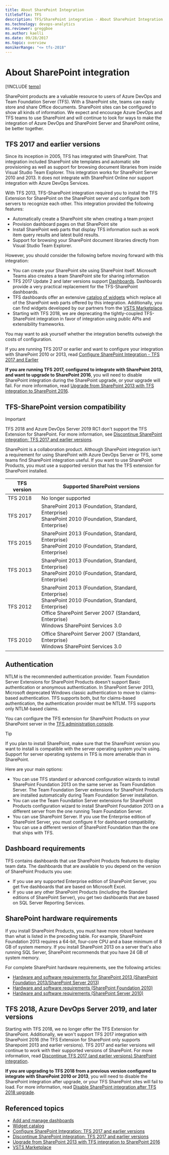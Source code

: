 ```yaml
---
title: About SharePoint Integration
titleSuffix: TFS
description: TFS/SharePoint integration - About SharePoint Integration
ms.technology: devops-analytics
ms.reviewer: greggboe
ms.author: kaelli
ms.date: 09/28/2017
ms.topic: overview
monikerRange: "<= tfs-2018"
---
```


# About SharePoint integration

[!INCLUDE [temp](../includes/tfs-sharepoint-version.md)]

SharePoint products are a valuable resource to users of Azure DevOps and Team Foundation Server (TFS). With a SharePoint site, teams can easily store and share Office documents. SharePoint sites can be configured to show all kinds of information. We expect and encourage Azure DevOps and TFS teams to use SharePoint and will continue to look for ways to make the integration of Azure DevOps and SharePoint Server and SharePoint online, be better together.

## TFS 2017 and earlier versions

Since its inception in 2005, TFS has integrated with SharePoint. That integration included SharePoint site templates and automatic site provisioning as well as support for browsing document libraries from inside Visual Studio Team Explorer. This integration works for SharePoint Server 2010 and 2013. It does not integrate with SharePoint Online nor support integration with Azure DevOps Services.

With TFS 2013, TFS-SharePoint integration required you to install the TFS Extension for SharePoint on the SharePoint server and configure both servers to recognize each other. This integration provided the following features:

- Automatically create a SharePoint site when creating a team project
- Provision dashboard pages on that SharePoint site
- Install SharePoint web parts that display TFS information such as work item query results and latest build results.
- Support for browsing your SharePoint document libraries directly from Visual Studio Team Explorer.

However, you should consider the following before moving forward with this integration:

- You can create your SharePoint site using SharePoint itself. Microsoft Teams also creates a team SharePoint site for sharing information
- TFS 2017 Update 2 and later versions support [Dashboards](../../report/dashboards.md). Dashboards provide a very practical replacement for the TFS-SharePoint dashboards.
- TFS dashboards offer an extensive [catalog of widgets](../../report/widget-catalog.md) which replace all of the SharePoint web parts offered by this integration. Additionally, you can find widgets developed by our partners from the [VSTS Marketplace](https://marketplace.visualstudio.com/search?term=widgets&target=VSTS&category=All%20categories&sortBy=Relevance).
- Starting with TFS 2018, we are deprecating the tightly-coupled TFS-SharePoint integration in favor of integration using public APIs and extensibility frameworks.

You may want to ask yourself whether the integration benefits outweigh the costs of configuration.

If you are running TFS 2017 or earlier and want to configure your integration with SharePoint 2010 or 2013, read [Configure SharePoint Integration - TFS 2017 and Earlier](./configure-sharepoint-tfs-2017-earlier.md)

**If you are running TFS 2017, configured to integrate with SharePoint 2013, and want to upgrade to SharePoint 2016**, you will need to disable SharePoint integration during the SharePoint upgrade, or your upgrade will fail. For more information, read [Upgrade from SharePoint 2013 with TFS integration to SharePoint 2016](./deprecation/upgrade-from-sharepoint2013-to-sharepoint-2106.md).

<a id="compat" />

## TFS-SharePoint version compatibility

> [!IMPORTANT]  
> TFS 2018 and Azure DevOps Server 2019 RC1 don't support the TFS Extension for SharePoint. For more information, see [Discontinue SharePoint integration: TFS 2017 and earlier versions](./deprecation/discontinue-pre-tfs-2017-sharepoint-integration.md).

SharePoint is a collaboration product. Although SharePoint integration isn't a requirement for using SharePoint with Azure DevOps Server or TFS, some teams find SharePoint integration useful. If you want to use SharePoint Products, you must use a supported version that has the TFS extension for SharePoint installed.

| TFS version | Supported SharePoint versions                                                                                                                                                                          |
| ----------- | ------------------------------------------------------------------------------------------------------------------------------------------------------------------------------------------------------ |
| TFS 2018    | No longer supported                                                                                                                                                                                    |
| TFS 2017    | SharePoint 2013 (Foundation, Standard, Enterprise)<br/>SharePoint 2010 (Foundation, Standard, Enterprise)                                                                                              |
| TFS 2015    | SharePoint 2013 (Foundation, Standard, Enterprise)<br/>SharePoint 2010 (Foundation, Standard, Enterprise)                                                                                              |
| TFS 2013    | SharePoint 2013 (Foundation, Standard, Enterprise)<br/>SharePoint 2010 (Foundation, Standard, Enterprise)                                                                                              |
| TFS 2012    | SharePoint 2013 (Foundation, Standard, Enterprise)<br/>SharePoint 2010 (Foundation, Standard, Enterprise)<br/>Office SharePoint Server 2007 (Standard, Enterprise)<br/>Windows SharePoint Services 3.0 |
| TFS 2010    | Office SharePoint Server 2007 (Standard, Enterprise)<br/>Windows SharePoint Services 3.0                                                                                                               |

## Authentication

NTLM is the recommended authentication provider. Team Foundation Server Extensions for SharePoint Products doesn't support Basic authentication or anonymous authentication. In SharePoint Server 2013, Microsoft deprecated Windows classic authentication to move to claims-based authentication. TFS supports both, but for claims-based authentication, the authentication provider must be NTLM. TFS supports only NTLM-based claims.

You can configure the TFS extension for SharePoint Products on your SharePoint server in the [TFS administration console](/azure/devops/server/admin/open-admin-console).

> [!TIP]
> If you plan to install SharePoint, make sure that the SharePoint version you want to install is compatible with the server operating system you're using. Support for server operating systems in TFS is more amenable than in SharePoint.
>
> Here are your main options:
>
> - You can use TFS standard or advanced configuration wizards to install SharePoint Foundation 2013 on the same server as Team Foundation Server. The Team Foundation Server extensions for SharePoint Products are installed automatically during Team Foundation Server installation.
> - You can use the Team Foundation Server extensions for SharePoint Products configuration wizard to install SharePoint Foundation 2013 on a different server from the one running Team Foundation Server.
> - You can use SharePoint Server. If you use the Enterprise edition of SharePoint Server, you must configure it for dashboard compatibility.
> - You can use a different version of SharePoint Foundation than the one that ships with TFS.

## Dashboard requirements

TFS contains dashboards that use SharePoint Products features to display team data. The dashboards that are available to you depend on the version of SharePoint Products you use:

- If you use any supported Enterprise edition of SharePoint Server, you get five dashboards that are based on Microsoft Excel.
- If you use any other SharePoint Products (including the Standard editions of SharePoint Server), you get two dashboards that are based on SQL Server Reporting Services.

## SharePoint hardware requirements

If you install SharePoint Products, you must have more robust hardware than what is listed in the preceding table. For example, SharePoint Foundation 2013 requires a 64-bit, four-core CPU and a base minimum of 8 GB of system memory. If you install SharePoint 2013 on a server that's also running SQL Server, SharePoint recommends that you have 24 GB of system memory.

For complete SharePoint hardware requirements, see the following articles:

- [Hardware and software requirements for SharePoint 2013 (SharePoint Foundation 2013/SharePoint Server 2013)](https://technet.microsoft.com/library/cc262485.aspx)
- [Hardware and software requirements (SharePoint Foundation 2010)](https://go.microsoft.com/fwlink/?LinkId=231850)
- [Hardware and software requirements (SharePoint Server 2010)](<https://technet.microsoft.com/library/cc262485(v=office.14).aspx>)

## TFS 2018, Azure DevOps Server 2019, and later versions

Starting with TFS 2018, we no longer offer the TFS Extension for SharePoint. Additionally, we won't support TFS 2017 integration with SharePoint 2016 (the TFS Extension for SharePoint only supports Sharepoint 2013 and earlier versions). TFS 2017 and earlier versions will continue to work with their supported versions of SharePoint. For more information, read [Discontinue TFS 2017 (and earlier versions) SharePoint integration](./deprecation/discontinue-pre-tfs-2017-sharepoint-integration.md).

**If you are upgrading to TFS 2018 from a previous version configured to integrate with SharePoint 2010 or 2013**, you will need to disable the SharePoint integration after upgrade, or your TFS SharePoint sites will fail to load. For more information, read [Disable SharePoint integration after TFS 2018 upgrade](./deprecation/disable-tfs-sharepoint-integration-after-tfs-2018-upgrade.md).

## Referenced topics

- [Add and manage dashboards](../../report/dashboards.md)
- [Widget catalog](../../report/widget-catalog.md)
- [Configure SharePoint Integration: TFS 2017 and earlier versions](./configure-sharepoint-tfs-2017-earlier.md)
- [Discontinue SharePoint integration: TFS 2017 and earlier versions](./deprecation/discontinue-pre-tfs-2017-sharepoint-integration.md)
- [Upgrade from SharePoint 2013 with TFS integration to SharePoint 2016](./deprecation/upgrade-from-sharepoint2013-to-sharepoint-2106.md)
- [VSTS Marketplace](https://marketplace.visualstudio.com/search?term=widgets&target=VSTS&category=All%20categories&sortBy=Relevance)
